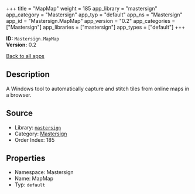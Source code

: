 ﻿+++
title = "MapMap"
weight = 185
app_library = "mastersign"
app_category = "Mastersign"
app_typ = "default"
app_ns = "Mastersign"
app_id = "Mastersign.MapMap"
app_version = "0.2"
app_categories = ["Mastersign"]
app_libraries = ["mastersign"]
app_types = ["default"]
+++

**ID:** `Mastersign.MapMap`  
**Version:** 0.2  
<!--more-->

[Back to all apps](/apps/)

## Description
A Windows tool to automatically capture and stitch tiles from online maps in a browser.

## Source

* Library: [`mastersign`](/app_libraries/mastersign)
* Category: [Mastersign](/app_categories/mastersign)
* Order Index: 185

## Properties

* Namespace: Mastersign
* Name: MapMap
* Typ: `default`

